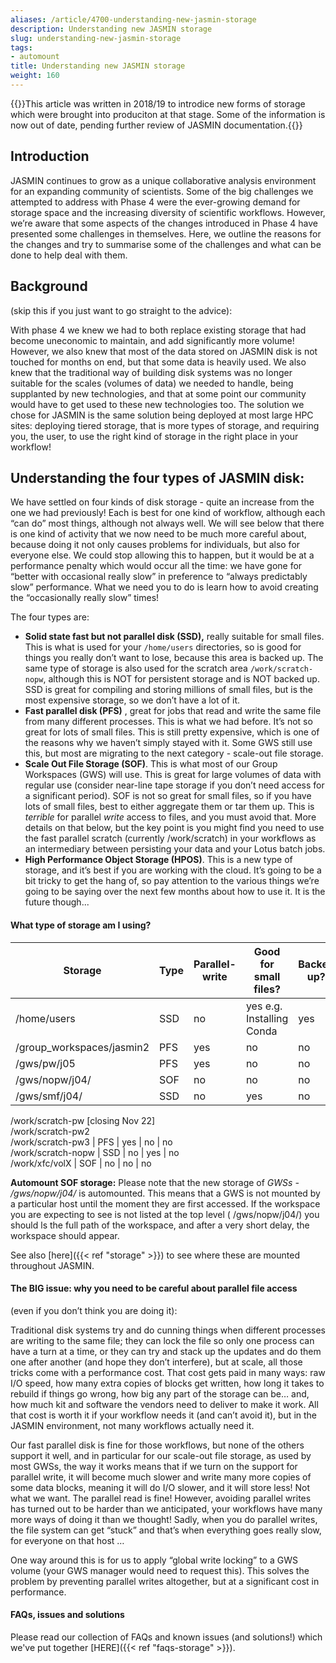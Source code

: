```yaml
---
aliases: /article/4700-understanding-new-jasmin-storage
description: Understanding new JASMIN storage
slug: understanding-new-jasmin-storage
tags:
- automount
title: Understanding new JASMIN storage
weight: 160
---
```


{{<alert type="info">}}This article was written in 2018/19 to introdice new forms of storage which were brought into produciton at that stage. Some of the information is now out of date, pending further review of JASMIN documentation.{{</alert>}}

## Introduction

JASMIN continues to grow as a unique collaborative analysis environment for an
expanding community of scientists. Some of the big challenges we attempted to
address with Phase 4 were the ever-growing demand for storage space and the
increasing diversity of scientific workflows. However, we’re aware that some
aspects of the changes introduced in Phase 4 have presented some challenges in
themselves. Here, we outline the reasons for the changes and try to summarise
some of the challenges and what can be done to help deal with them.

## Background

(skip this if you just want to go straight to the advice):

With phase 4 we knew we had to both replace existing storage that had become
uneconomic to maintain, and add significantly more volume! However, we also
knew that most of the data stored on JASMIN disk is not touched for months on
end, but that some data is heavily used. We also knew that the traditional way
of building disk systems was no longer suitable for the scales (volumes of
data) we needed to handle, being supplanted by new technologies, and that at
some point our community would have to get used to these new technologies too.
The solution we chose for JASMIN is the same solution being deployed at most
large HPC sites: deploying tiered storage, that is more types of storage, and
requiring you, the user, to use the right kind of storage in the right place
in your workflow!

## Understanding the four types of JASMIN disk:

We have settled on four kinds of disk storage - quite an increase from the one
we had previously! Each is best for one kind of workflow, although each “can
do” most things, although not always well. We will see below that there is one
kind of activity that we now need to be much more careful about, because doing
it not only causes problems for individuals, but also for everyone else. We
could stop allowing this to happen, but it would be at a performance penalty
which would occur all the time: we have gone for “better with occasional
really slow” in preference to “always predictably slow” performance. What we
need you to do is learn how to avoid creating the “occasionally really slow”
times!

The four types are:

  * **Solid state fast but not parallel disk (SSD),** really suitable for small files. This is what is used for your `/home/users` directories, so is good for things you really don’t want to lose, because this area is backed up. The same type of storage is also used for the scratch area `/work/scratch-nopw`, although this is NOT for persistent storage and is NOT backed up. SSD is great for compiling and storing millions of small files, but is the most expensive storage, so we don’t have a lot of it.
  * **Fast parallel disk (PFS)** , great for jobs that read and write the same file from many different processes. This is what we had before. It’s not so great for lots of small files. This is still pretty expensive, which is one of the reasons why we haven’t simply stayed with it. Some GWS still use this, but most are migrating to the next category - scale-out file storage.
  * **Scale Out File Storage (SOF)**. This is what most of our Group Workspaces (GWS) will use. This is great for large volumes of data with regular use (consider near-line tape storage if you don’t need access for a significant period). SOF is not so great for small files, so if you have lots of small files, best to either aggregate them or tar them up. This is *terrible* for parallel *write* access to files, and you must avoid that. More details on that below, but the key point is you might find you need to use the fast parallel scratch (currently /work/scratch) in your workflows as an intermediary between persisting your data and your Lotus batch jobs.
  * **High Performance Object Storage (HPOS)**. This is a new type of storage, and it’s best if you are working with the cloud. It’s going to be a bit tricky to get the hang of, so pay attention to the various things we’re going to be saying over the next few months about how to use it. It is the future though...

#### What type of storage am I using?

Storage  |  Type  |  Parallel-write  |  Good for small files?  |  Backed up?  
---|---|---|---|---  
/home/users  |  SSD  |  no  |  yes e.g. Installing Conda  |  yes  
/group_workspaces/jasmin2  |  PFS  |  yes  |  no  |  no  
/gws/pw/j05  |  PFS  |  yes  |  no  |  no  
/gws/nopw/j04/  |  SOF  |  no  |  no  |  no  
/gws/smf/j04/  |  SSD  |  no  |  yes  |  no  
/work/scratch-pw [closing Nov 22]  
/work/scratch-pw2  
/work/scratch-pw3 |  PFS  |  yes  |  no  |  no  
/work/scratch-nopw  |  SSD  |  no  |  yes  |  no  
/work/xfc/volX  |  SOF  |  no  |  no  |  no  
  
**Automount SOF storage:** Please note that the new storage of _GWSs -
/gws/nopw/j04/_ is automounted. This means that a GWS is not mounted by a
particular host until the moment they are first accessed. If the workspace you
are expecting to see is not listed at the top level ( /gws/nopw/j04/) you
should ls the full path of the workspace, and after a very short delay, the
workspace should appear.

See also [here]({{< ref "storage" >}}) to see where these are mounted
throughout JASMIN.

#### The BIG issue: why you need to be careful about parallel file access

(even if you don’t think you are doing it):

Traditional disk systems try and do cunning things when different processes
are writing to the same file; they can lock the file so only one process can
have a turn at a time, or they can try and stack up the updates and do them
one after another (and hope they don’t interfere), but at scale, all those
tricks come with a performance cost. That cost gets paid in many ways: raw I/O
speed, how many extra copies of blocks get written, how long it takes to
rebuild if things go wrong, how big any part of the storage can be… and, how
much kit and software the vendors need to deliver to make it work. All that
cost is worth it if your workflow needs it (and can’t avoid it), but in the
JASMIN environment, not many workflows actually need it.

Our fast parallel disk is fine for those workflows, but none of the others
support it well, and in particular for our scale-out file storage, as used by
most GWSs, the way it works means that if we turn on the support for parallel
write, it will become much slower and write many more copies of some data
blocks, meaning it will do I/O slower, and it will store less! Not what we
want. The parallel read is fine! However, avoiding parallel writes has turned
out to be harder than we anticipated, your workflows have many more ways of
doing it than we thought! Sadly, when you do parallel writes, the file system
can get “stuck” and that’s when everything goes really slow, for everyone on
that host …

One way around this is for us to apply “global write locking” to a GWS volume
(your GWS manager would need to request this). This solves the problem by
preventing parallel writes altogether, but at a significant cost in
performance.

#### FAQs, issues and solutions

Please read our collection of FAQs and known issues (and solutions!) which
we've put together [HERE]({{< ref "faqs-storage" >}}).
